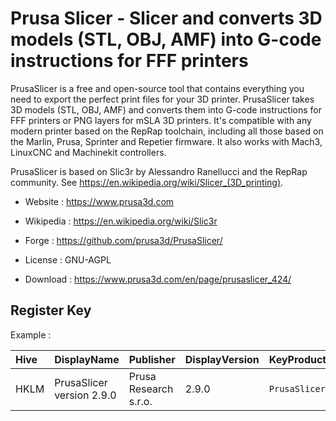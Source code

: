 # Prusa Slicer - Slicer and converts 3D models (STL, OBJ, AMF) into G-code instructions for FFF printers

PrusaSlicer is a free and open-source tool that contains everything you
need to export the perfect print files for your 3D printer. 
PrusaSlicer takes 3D models (STL, OBJ, AMF) and converts them into G-code
instructions for FFF printers or PNG layers for mSLA 3D printers. It's
compatible with any modern printer based on the RepRap toolchain, including all
those based on the Marlin, Prusa, Sprinter and Repetier firmware. It also works
with Mach3, LinuxCNC and Machinekit controllers.

PrusaSlicer is based on Slic3r by Alessandro Ranellucci and the RepRap community.
See https://en.wikipedia.org/wiki/Slicer_(3D_printing).

* Website : https://www.prusa3d.com
* Wikipedia : https://en.wikipedia.org/wiki/Slic3r
* Forge : https://github.com/prusa3d/PrusaSlicer/
* License : GNU-AGPL

* Download : https://www.prusa3d.com/en/page/prusaslicer_424/


## Register Key

Example :

 | Hive | DisplayName | Publisher | DisplayVersion | KeyProduct | UninstallExe |
 |:---- |:----------- |:--------- |:-------------- |:---------- |:------------ |
 | HKLM | PrusaSlicer version 2.9.0 | Prusa Research s.r.o. | 2.9.0 | `PrusaSlicer_is1` | `C:\Program Files\Prusa3D\PrusaSlicer\uninstall.bat` |
